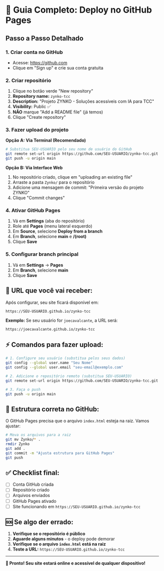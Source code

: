 # 🚀 Guia Completo: Deploy no GitHub Pages

## Passo a Passo Detalhado

### **1. Criar conta no GitHub**
- Acesse: https://github.com
- Clique em "Sign up" e crie sua conta gratuita

### **2. Criar repositório**
1. Clique no botão verde "New repository"
2. **Repository name:** `zynko-tcc`
3. **Description:** "Projeto ZYNKO - Soluções acessíveis com IA para TCC"
4. **Visibility:** Public ✅
5. **NÃO** marque "Add a README file" (já temos)
6. Clique "Create repository"

### **3. Fazer upload do projeto**

**Opção A: Via Terminal (Recomendado)**
```bash
# Substitua SEU-USUARIO pelo seu nome de usuário do GitHub
git remote set-url origin https://github.com/SEU-USUARIO/zynko-tcc.git
git push -u origin main
```

**Opção B: Via Interface Web**
1. No repositório criado, clique em "uploading an existing file"
2. Arraste a pasta `Zynko/` para o repositório
3. Adicione uma mensagem de commit: "Primeira versão do projeto ZYNKO"
4. Clique "Commit changes"

### **4. Ativar GitHub Pages**
1. Vá em **Settings** (aba do repositório)
2. Role até **Pages** (menu lateral esquerdo)
3. Em **Source**, selecione **Deploy from a branch**
4. Em **Branch**, selecione **main** e **/(root)**
5. Clique **Save**

### **5. Configurar branch principal**
1. Vá em **Settings** → **Pages**
2. Em **Branch**, selecione **main**
3. Clique **Save**

## 🎯 **URL que você vai receber:**

Após configurar, seu site ficará disponível em:
```
https://SEU-USUARIO.github.io/zynko-tcc
```

**Exemplo:** Se seu usuário for `joecavalcante`, a URL será:
```
https://joecavalcante.github.io/zynko-tcc
```

## ⚡ **Comandos para fazer upload:**

```bash
# 1. Configure seu usuário (substitua pelos seus dados)
git config --global user.name "Seu Nome"
git config --global user.email "seu-email@exemplo.com"

# 2. Adicione o repositório remoto (substitua SEU-USUARIO)
git remote set-url origin https://github.com/SEU-USUARIO/zynko-tcc.git

# 3. Faça o push
git push -u origin main
```

## 🔧 **Estrutura correta no GitHub:**

O GitHub Pages precisa que o arquivo `index.html` esteja na raiz. Vamos ajustar:

```bash
# Mova os arquivos para a raiz
git mv Zynko/* .
rmdir Zynko
git add .
git commit -m "Ajusta estrutura para GitHub Pages"
git push
```

## ✅ **Checklist final:**

- [ ] Conta GitHub criada
- [ ] Repositório criado
- [ ] Arquivos enviados
- [ ] GitHub Pages ativado
- [ ] Site funcionando em `https://SEU-USUARIO.github.io/zynko-tcc`

## 🆘 **Se algo der errado:**

1. **Verifique se o repositório é público**
2. **Aguarde alguns minutos** - o deploy pode demorar
3. **Verifique se o arquivo `index.html` está na raiz**
4. **Teste a URL:** `https://SEU-USUARIO.github.io/zynko-tcc`

---

**🎉 Pronto! Seu site estará online e acessível de qualquer dispositivo!** 